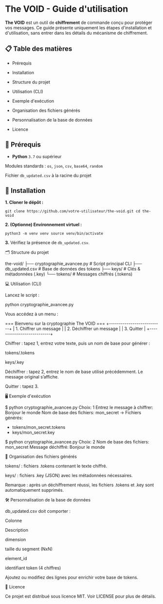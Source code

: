 # The VOID - Guide d'utilisation
**The VOID** est un outil de **chiffrement** de commande conçu pour protéger vos messages. Ce guide présente uniquement les étapes d'installation et d'utilisation, sans entrer dans les détails du mécanisme de chiffrement.

## 📋 Table des matières

- Prérequis

- Installation

- Structure du projet

- Utilisation (CLI)

- Exemple d'exécution

- Organisation des fichiers générés

- Personnalisation de la base de données

- Licence

## 🔧 Prérequis

- **Python** `3.7` ou supérieur

Modules standards : `os`, `json`, `csv`, `base64`, `random`

Fichier `db_updated.csv` à la racine du projet

## 🚀 Installation

**1. Cloner le dépôt :**

`git clone https://github.com/votre-utilisateur/the-void.git
cd the-void`

**2. (Optionne) Environnement virtuel :**

`python3 -m venv venv
source venv/bin/activate`

**3.** Vérifiez la présence de `db_updated.csv`.

🗂 Structure du projet

the-void/
├── cryptographie_avancee.py   # Script principal CLI
├── db_updated.csv            # Base de données des tokens
├── keys/                     # Clés & métadonnées (.key)
└── tokens/                   # Messages chiffrés (.tokens)

💻 Utilisation (CLI)

Lancez le script :

python cryptographie_avancee.py

Vous accédez à un menu :

=== Bienvenu sur la cryptographie The VOID ===
+---------------------------+
| 1. Chiffrer un message    |
| 2. Déchiffrer un message  |
| 3. Quitter                |
+---------------------------+

Chiffrer : tapez 1, entrez votre texte, puis un nom de base pour générer :

tokens/<nom>.tokens

keys/<nom>.key

Déchiffrer : tapez 2, entrez le nom de base utilisé précédemment. Le message original s’affiche.

Quitter : tapez 3.

🖥 Exemple d'exécution

$ python cryptographie_avancee.py
Choix: 1
Entrez le message à chiffrer: Bonjour le monde
Nom de base des fichiers: mon_secret
-> Fichiers générés:
   - tokens/mon_secret.tokens
   - keys/mon_secret.key

$ python cryptographie_avancee.py
Choix: 2
Nom de base des fichiers: mon_secret
Message déchiffré: Bonjour le monde

📂 Organisation des fichiers générés

tokens/ : fichiers .tokens contenant le texte chiffré.

keys/ : fichiers .key (JSON) avec les métadonnées nécessaires.

Remarque : après un déchiffrement réussi, les fichiers .tokens et .key sont automatiquement supprimés.

🛠 Personnalisation de la base de données

db_updated.csv doit comporter :

Colonne

Description

dimension

taille du segment (NxN)

element_id

identifiant token (4 chiffres)

Ajoutez ou modifiez des lignes pour enrichir votre base de tokens.

📜 Licence

Ce projet est distribué sous licence MIT. Voir LICENSE pour plus de détails.


